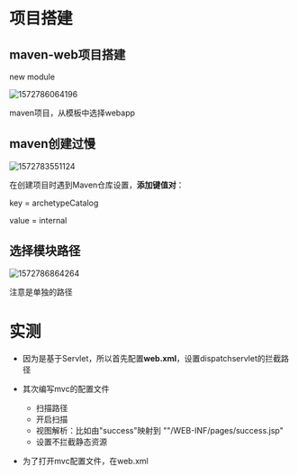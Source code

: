 # 项目搭建

## maven-web项目搭建

new module

![1572786064196](C:\Users\49143\AppData\Roaming\Typora\typora-user-images\1572786064196.png)

maven项目，从模板中选择webapp

## maven创建过慢

![1572783551124](C:\Users\49143\AppData\Roaming\Typora\typora-user-images\1572783551124.png)



在创建项目时遇到Maven仓库设置，**添加键值对**：

key  = archetypeCatalog

value = internal

## 选择模块路径

![1572786864264](C:\Users\49143\AppData\Roaming\Typora\typora-user-images\1572786864264.png)

注意是单独的路径

# 实测

- 因为是基于Servlet，所以首先配置**web.xml**，设置dispatchservlet的拦截路径
- 其次编写mvc的配置文件
  - 扫描路径
  - 开启扫描
  - 视图解析：比如由"success"映射到  ""/WEB-INF/pages/success.jsp"
  - 设置不拦截静态资源

- 为了打开mvc配置文件，在web.xml